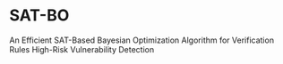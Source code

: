 # SAT-BO
An Efficient SAT-Based Bayesian Optimization Algorithm for Verification Rules High-Risk Vulnerability Detection

